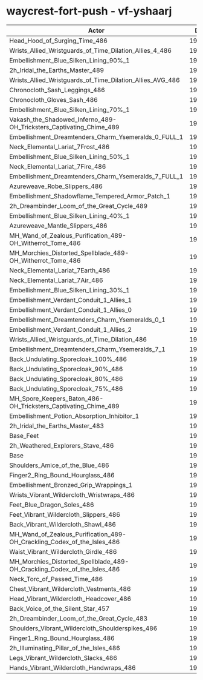 # waycrest-fort-push - vf-yshaarj
| Actor | DPS | Increase |
|---|:---:|:---:|
|Head_Hood_of_Surging_Time_486|195452|1.59%|
|Wrists_Allied_Wristguards_of_Time_Dilation_Allies_4_486|195420|1.57%|
|Embellishment_Blue_Silken_Lining_90%_1|195365|1.55%|
|2h_Iridal_the_Earths_Master_489|194856|1.28%|
|Wrists_Allied_Wristguards_of_Time_Dilation_Allies_AVG_486|194805|1.25%|
|Chronocloth_Sash_Leggings_486|194764|1.23%|
|Chronocloth_Gloves_Sash_486|194690|1.19%|
|Embellishment_Blue_Silken_Lining_70%_1|194676|1.19%|
|Vakash_the_Shadowed_Inferno_489-OH_Tricksters_Captivating_Chime_489|194197|0.94%|
|Embellishment_Dreamtenders_Charm_Ysemeralds_0_FULL_1|194176|0.93%|
|Neck_Elemental_Lariat_7Frost_486|194039|0.86%|
|Embellishment_Blue_Silken_Lining_50%_1|194020|0.85%|
|Neck_Elemental_Lariat_7Fire_486|193985|0.83%|
|Embellishment_Dreamtenders_Charm_Ysemeralds_7_FULL_1|193915|0.79%|
|Azureweave_Robe_Slippers_486|193827|0.75%|
|Embellishment_Shadowflame_Tempered_Armor_Patch_1|193804|0.73%|
|2h_Dreambinder_Loom_of_the_Great_Cycle_489|193724|0.69%|
|Embellishment_Blue_Silken_Lining_40%_1|193715|0.69%|
|Azureweave_Mantle_Slippers_486|193689|0.67%|
|MH_Wand_of_Zealous_Purification_489-OH_Witherrot_Tome_486|193668|0.66%|
|MH_Morchies_Distorted_Spellblade_489-OH_Witherrot_Tome_486|193620|0.64%|
|Neck_Elemental_Lariat_7Earth_486|193543|0.60%|
|Neck_Elemental_Lariat_7Air_486|193523|0.59%|
|Embellishment_Blue_Silken_Lining_30%_1|193360|0.50%|
|Embellishment_Verdant_Conduit_1_Allies_1|193273|0.46%|
|Embellishment_Verdant_Conduit_1_Allies_0|193266|0.45%|
|Embellishment_Dreamtenders_Charm_Ysemeralds_0_1|193225|0.43%|
|Embellishment_Verdant_Conduit_1_Allies_2|193215|0.43%|
|Wrists_Allied_Wristguards_of_Time_Dilation_486|193105|0.37%|
|Embellishment_Dreamtenders_Charm_Ysemeralds_7_1|193050|0.34%|
|Back_Undulating_Sporecloak_100%_486|192852|0.24%|
|Back_Undulating_Sporecloak_90%_486|192820|0.22%|
|Back_Undulating_Sporecloak_80%_486|192808|0.22%|
|Back_Undulating_Sporecloak_75%_486|192719|0.17%|
|MH_Spore_Keepers_Baton_486-OH_Tricksters_Captivating_Chime_489|192649|0.13%|
|Embellishment_Potion_Absorption_Inhibitor_1|192574|0.09%|
|2h_Iridal_the_Earths_Master_483|192559|0.09%|
|Base_Feet|192528|0.07%|
|2h_Weathered_Explorers_Stave_486|192397|0.00%|
|Base|192392|0.00%|
|Shoulders_Amice_of_the_Blue_486|192387|0.00%|
|Finger2_Ring_Bound_Hourglass_486|192379|-0.01%|
|Embellishment_Bronzed_Grip_Wrappings_1|192349|-0.02%|
|Wrists_Vibrant_Wildercloth_Wristwraps_486|192231|-0.08%|
|Feet_Blue_Dragon_Soles_486|192166|-0.12%|
|Feet_Vibrant_Wildercloth_Slippers_486|192154|-0.12%|
|Back_Vibrant_Wildercloth_Shawl_486|192145|-0.13%|
|MH_Wand_of_Zealous_Purification_489-OH_Crackling_Codex_of_the_Isles_486|192065|-0.17%|
|Waist_Vibrant_Wildercloth_Girdle_486|191997|-0.21%|
|MH_Morchies_Distorted_Spellblade_489-OH_Crackling_Codex_of_the_Isles_486|191909|-0.25%|
|Neck_Torc_of_Passed_Time_486|191766|-0.33%|
|Chest_Vibrant_Wildercloth_Vestments_486|191733|-0.34%|
|Head_Vibrant_Wildercloth_Headcover_486|191731|-0.34%|
|Back_Voice_of_the_Silent_Star_457|191721|-0.35%|
|2h_Dreambinder_Loom_of_the_Great_Cycle_483|191566|-0.43%|
|Shoulders_Vibrant_Wildercloth_Shoulderspikes_486|191429|-0.50%|
|Finger1_Ring_Bound_Hourglass_486|191364|-0.53%|
|2h_Illuminating_Pillar_of_the_Isles_486|191151|-0.65%|
|Legs_Vibrant_Wildercloth_Slacks_486|190936|-0.76%|
|Hands_Vibrant_Wildercloth_Handwraps_486|190855|-0.80%|

